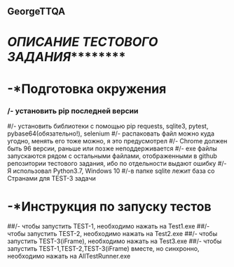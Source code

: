 ## GeorgeTTQA
# *ОПИСАНИЕ ТЕСТОВОГО ЗАДАНИЯ*********

# -*Подготовка окружения
  ### /- установить pip последней версии
  #/- установить библиотеки с помощью pip requests, sqlite3, pytest, pybase64(обязательно!), selenium
  #/- распаковать файл можно куда угодно, менять его тоже можно, я это предусмотрел
  #/- Chrome должен быть 96 версии, раньше или позже неподдерживается
  #/- exe файлы запускаются рядом с остальными файлами, отображенными в github репозитории тестового задания, 
  ибо по отдельности выдают ошибку
  #/-Я использовал Python3.7, Windows 10
  #/-в папке sqlite лежит база со Странами для TEST-3 задачи
# -*Инструкция по запуску тестов
  ##/- чтобы запустить TEST-1, необходимо нажать на Test1.exe
  ##/- чтобы запустить TEST-2, необходимо нажать на Test2.exe
  ##/- чтобы запустить TEST-3(iFrame), необходимо нажать на Test3.exe
  ##/- чтобы запустить TEST-1,TEST-2,TEST-3(iFrame) вместе, но синхронно, необходимо нажать на AllTestRunner.exe
  

